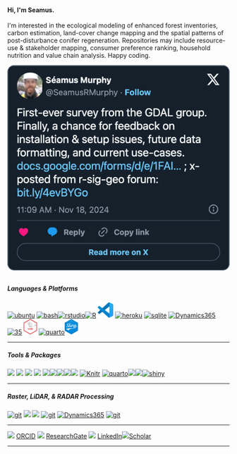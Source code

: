 #### Hi, I'm Seamus.

I'm interested in the ecological modeling of enhanced forest inventories, carbon estimation, land-cover change mapping and the spatial patterns of post-disturbance conifer regeneration. Repositories may include resource-use & stakeholder mapping, consumer preference ranking, household nutrition and value chain analysis. Happy coding.

![](README_files/figure-html/setup-1.png)<!-- -->

## 

##### Languages & Platforms

[<img src="https://user-images.githubusercontent.com/25181517/186884153-99edc188-e4aa-4c84-91b0-e2df260ebc33.png" alt="ubuntu" width="35"/>](https://www.releases.ubuntu.com/) [<img src="https://www.vectorlogo.zone/logos/gnu_bash/gnu_bash-icon.svg" alt="bash" width="35"/>](https://www.gnu.org/software/bash/)[<img src="https://geomoer.github.io/moer-base-r/assets/images/unit_images/u01/grid.png" alt="rstudio" width="53"/>](https://posit.co)[<img src="https://cdn.iconscout.com/icon/free/png-512/r-5-283170.png" alt="R" width="30" height="35"/>](https://cran.r-project.org) <img src="https://raw.githubusercontent.com/github/explore/80688e429a7d4ef2fca1e82350fe8e3517d3494d/topics/visual-studio-code/visual-studio-code.png" alt="vscode" width="35"/> [<img src="https://www.vectorlogo.zone/logos/heroku/heroku-icon.svg" alt="heroku" width="35"/>](https://heroku.com) [<img src="https://www.vectorlogo.zone/logos/sqlite/sqlite-icon.svg" alt="sqlite" width="35"/>](https://www.sqlite.org/) [<img src="https://novasoft.global/wp-content/uploads/2020/04/ms-dynamics365-logo.png" alt="Dynamics365" width="35"/>](https://www.microsoft.com/en-us/dynamics-365/) [<img src="https://www.vectorlogo.zone/logos/git-scm/git-scm-icon.svg" alt="35" width="35"/>](https://git-scm.com/) [<img src="https://raw.githubusercontent.com/rstudio/hex-stickers/main/PNG/knitr.png" alt="Knitr" width="30" height="35"/>](https://yihui.org/knitr/) [<img src="https://avatars.githubusercontent.com/u/67437475?s=200&amp;v=4" alt="quarto" width="35"/>](https://github.com/quarto-dev)[<img src="https://raw.githubusercontent.com/rstudio/hex-stickers/main/PNG/shiny.png" alt="shiny" width="30" height="35"/>](http://shiny.rstudio.com/)

------------------------------------------------------------------------

##### Tools & Packages

[<img src="https://enhakkore.net/wp-content/uploads/2019/07/logo-qgis.png" width="35"/>](https://www.qgis.org) [<img src="https://saga-gis.sourceforge.io/_images/logo_saga.png" width="35"/>](https://saga-gis.sourceforge.io) [<img src="http://www.brazildatacube.org/wp-content/uploads/2020/12/rStac_logo-768x889.png" width="30"/>](http://www.brazildatacube.org) [<img src="https://open-eo.github.io/openeo-r-client/reference/figures/logo.png" width="36"/>](https://open-eo.github.io) [<img src="https://www.esri.com/content/dam/esrisites/en-us/common/icons/product-logos/arcgis-platform-220.png" width="35"/>](https://www.esriuk.com/en-gb/arcgis/products/arcgis-online/overview)[<img src="https://eos-gnss.com/wp-content/uploads/2021/04/ArcGIS-Field-Maps-Android.png" width="36"/>](https://www.esri.com/)[<img src="https://avatars.githubusercontent.com/u/3733688?s=200&amp;v=4" width="35"/>](https://geoodk.com)[<img src="https://docs.getodk.org/_static/odk-logo.svg" width="64"/>](http://odk.org/)[<img src="https://raw.githubusercontent.com/rspatial/terra/master/man/figures/logo.png" width="31"/>](https://github.com/rspatial/terra) [<img src="https://r-spatial.github.io/sf/logo.png" alt="Knitr" width="35"/>](https://r-spatial.github.io/sf) [<img src="https://gdalcubes.github.io/source/gdalcubes_logo_mini.png" alt="quarto" width="35"/>](https://gdalcubes.github.io)[<img src="https://stacspec.org/public/images-original/STAC-01.png" width="49"/>](https://stacspec.org)[<img src="https://cdn0.iconfinder.com/data/icons/fruit-and-vegetables-11/64/VEGETABLES_4-05-512.png" width="35"/>](https://topepo.github.io/caret/)[<img src="https://images.routledge.com/common/jackets/crclarge/978148221/9781482210200.jpg" alt="shiny" width="26"/>](https://spatstat.org)

------------------------------------------------------------------------

##### Raster, LiDAR, & RADAR Processing

[<img src="https://mundiwebservices.com/keystoneapi/uploads/images/tool-gdal-logo.jpg" alt="git" width="35"/>](https://gdal.org/) [<img src="https://avatars.githubusercontent.com/u/9302722?s=200&amp;v=4" width="35"/>](https://github.com/LAStools/LAStools) [<img src="https://rapidlasso.de/wp-content/uploads/2023/03/Logo-Rapidlasso.svg" width="35"/>](https://rapidlasso.de) [<img src="https://raw.githubusercontent.com/Jean-Romain/lidR/master/man/figures/logo200x231.png" alt="git" width="30" height="35"/>](https://github.com/r-lidar/lidR) [<img src="https://cdn.icon-icons.com/icons2/1508/PNG/512/googleearth-engine_104576.png" alt="Dynamics365" width="35"/>](https://earthengine.google.com/platform/) [<img src="https://avatars.githubusercontent.com/u/16205719?s=48&amp;v=4" alt="git" width="35"/>](https://github.com/EarthBigData/openSAR)

------------------------------------------------------------------------

<img src="https://orcid.org/assets/vectors/orcid.logo.icon.svg" width="25"/> [ORCID](https://orcid.org/0000-0002-1792-0351) <img src="https://cdn.iconscout.com/icon/free/png-512/free-researchgate-3772415-3151543.png" width="25"/> [ResearchGate](https://www.researchgate.net/profile/Seamus_Murphy2) <img src="https://raw.githubusercontent.com/rahuldkjain/github-profile-readme-generator/master/src/images/icons/Social/linked-in-alt.svg" width="20"/> [LinkedIn](https://www.linkedin.com/in/seamusrobertmurphy/)<img src="https://cdn.worldvectorlogo.com/logos/google-scholar.svg" width="25"/>[Scholar](https://scholar.google.com/citations?user=jDGq9I4AAAAJ&hl)

------------------------------------------------------------------------

## 

